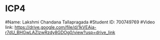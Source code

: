# ICP4
#Name: Lakshmi Chandana Tallapragada #Student ID: 700749769
#Video link: https://drive.google.com/file/d/1kVEAja-r7dU_BHGwLAZlzwRzdy8GDOg0/view?usp=drive_link
